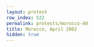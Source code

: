 ```yaml
---
layout: protest
row_index: 522
permalink: protests/morocco-40
title: Morocco, April 2002
hidden: true
---
```

